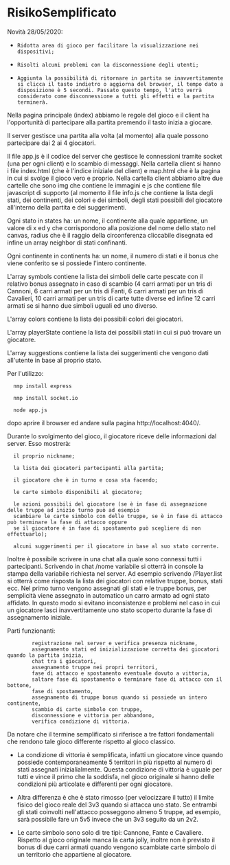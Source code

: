 # RisikoSemplificato

Novità 28/05/2020:

-     Ridotta area di gioco per facilitare la visualizzazione nei dispositivi;


-     Risolti alcuni problemi con la disconnessione degli utenti;

-     Aggiunta la possibilità di ritornare in partita se inavvertitamente si clicca il tasto indietro o aggiorna del browser, il tempo dato a disposizione è 5 secondi. Passato questo tempo, l'atto verrà considerato come disconnessione a tutti gli effetti e la partita terminerà.


Nella pagina principale (index) abbiamo le regole del gioco e il client ha l'opportunità di partecipare alla partita premendo il tasto inizia a giocare.

Il server gestisce una partita alla volta (al momento) alla quale possono partecipare dai 2 ai 4 giocatori.

Il file app.js è il codice del server che gestisce le connessioni tramite socket (una per ogni client) e lo scambio di messaggi.
Nella cartella client si hanno i file index.html (che è l'indice iniziale del client) e map.html che è la pagina in cui si svolge il gioco vero e proprio.
Nella cartella client abbiamo altre due cartelle che sono img che contiene le immagini e js che contiene file javascript di supporto (al momento il file info.js che contiene la lista degli stati, dei continenti, dei colori e dei simboli, degli stati possibili del giocatore all'interno della partita e dei suggerimenti.

Ogni stato in states ha: un nome, il continente alla quale appartiene, un valore di x ed y che corrispondono alla posizione del nome dello stato nel canvas, radius che è il raggio della circonferenza cliccabile disegnata ed infine un array neighbor di stati confinanti.

Ogni continente in continents ha: un nome, il numero di stati e il bonus che viene conferito se si possiede l'intero continente.

L'array symbols contiene la lista dei simboli delle carte pescate con il relativo bonus assegnato in caso di scambio (4 carri armati per un tris di Cannoni, 6 carri armati per un tris di Fanti, 6 carri armati per un tris di Cavalieri, 10 carri armati per un tris di carte tutte diverse ed infine 12 carri armati se si hanno due simboli uguali ed uno diverso.

L'array colors contiene la lista dei possibili colori dei giocatori.

L'array playerState contiene la lista dei possibili stati in cui si può trovare un giocatore.

L'array suggestions contiene la lista dei suggerimenti che vengono dati all'utente in base al proprio stato.


Per l'utilizzo:

      nmp install express
  
      nmp install socket.io
  
      node app.js
  
  dopo aprire il browser ed andare sulla pagina http://localhost:4040/.

Durante lo svolgimento del gioco, il giocatore riceve delle informazioni dal server. Esso mostrerà:

      il proprio nickname;

      la lista dei giocatori partecipanti alla partita;

      il giocatore che è in turno e cosa sta facendo;

      le carte simbolo disponibili al giocatore;

      le azioni possibili del giocatore (se è in fase di assegnazione delle truppe ad inizio turno può ad esempio 
      scambiare le carte simbolo con delle truppe, se è in fase di attacco può terminare la fase di attacco oppure 
      se il giocatore è in fase di spostamento può scegliere di non effettuarlo);

      alcuni suggerimenti per il giocatore in base al suo stato corrente.



Inoltre è possibile scrivere in una chat alla quale sono connessi tutti i partecipanti.
Scrivendo in chat /nome variabile si otterrà in console la stampa della variabile richiesta nel server. Ad esempio scrivendo /Player.list si otterrà come risposta la lista dei giocatori con relative truppe, bonus, stati ecc.
Nel primo turno vengono assegnati gli stati e le truppe bonus, per semplicità viene assegnato in automatico un carro armato ad ogni stato affidato. In questo modo si evitano inconsistenze e problemi nel caso in cui un giocatore lasci inavvertitamente uno stato scoperto durante la fase di assegnamento iniziale.


Parti funzionanti:

            registrazione nel server e verifica presenza nickname,
            assegnamento stati ed inizializzazione corretta dei giocatori quando la partita inizia,
            chat tra i giocatori,
            assegnamento truppe nei propri territori,
            fase di attacco e spostamento eventuale dovuto a vittoria,
            saltare fase di spostamento o terminare fase di attacco con il bottone,
            fase di spostamento,
            assegnamento di truppe bonus quando si possiede un intero continente,
            scambio di carte simbolo con truppe,
            disconnessione e vittoria per abbandono,
            verifica condizione di vittoria.
            
            
Da notare che il termine semplificato si riferisce a tre fattori fondamentali che rendono tale gioco differente rispetto al gioco classico.

-    La condizione di vittoria è semplificata, infatti un giocatore vince quando possiede contemporaneamente 5 territori in più rispetto al numero di stati assegnati inizialialmente. Questa condizione di vittoria è uguale per tutti e vince il primo che la soddisfa, nel gioco originale si hanno delle condizioni più articolate e differenti per ogni giocatore.


-    Altra differenza è che è stato rimosso (per velocizzare il tutto) il limite fisico del gioco reale del 3v3 quando si attacca uno stato. Se entrambi gli stati coinvolti nell'attacco posseggono almeno 5 truppe, ad esempio, sarà possibile fare un 5v5 invece che un 3v3 seguito da un 2v2.

-    Le carte simbolo sono solo di tre tipi: Cannone, Fante e Cavaliere. Rispetto al gioco originale manca la carta jolly, inoltre non è previsto il bonus di due carri armati quando vengono scambiate carte simbolo di un territorio che appartiene al giocatore.
                        
